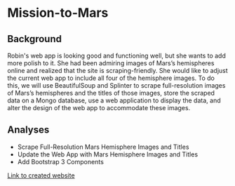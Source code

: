 # Mission-to-Mars

## Background 

Robin's web app is looking good and functioning well, but she wants to add more polish to it. She had been admiring images of Mars’s hemispheres online and realized that the site is scraping-friendly. She would like to adjust the current web app to include all four of the hemisphere images. To do this, we will use BeautifulSoup and Splinter to scrape full-resolution images of Mars’s hemispheres and the titles of those images, store the scraped data on a Mongo database, use a web application to display the data, and alter the design of the web app to accommodate these images.

## Analyses

- Scrape Full-Resolution Mars Hemisphere Images and Titles
- Update the Web App with Mars Hemisphere Images and Titles
- Add Bootstrap 3 Components

[Link to created website](http://127.0.0.1:5000/)

